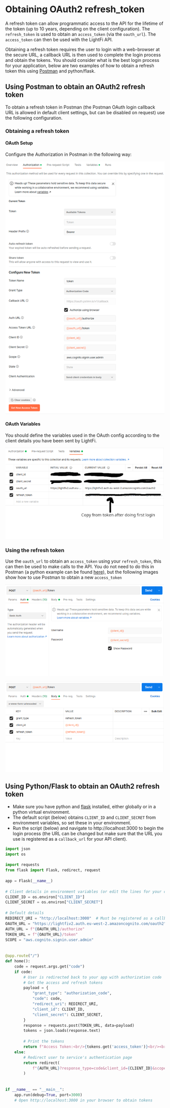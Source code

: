 # Obtaining OAuth2 refresh_token
A refresh token can allow programmatic access to the API for the lifetime of the token (up to 10 years, depending on the client configuration). The `refresh_token` is used to obtain an `access_token` (via the `oauth_url`). The `access_token` can then be used with the LightFi API.

Obtaining a refresh token requires the user to login with a web-browser at the secure URL, a callback URL is then used to complete the login process and obtain the tokens. You should consider what is the best login process for your application, below are two examples of how to obtain a refresh token this using [Postman](https://www.postman.com/) and python/flask.

## Using Postman to obtain an OAuth2 refresh token
To obtain a refresh token in Postman (the Postman OAuth login callback URL is allowed in default client settings, but can be disabled on request) use the following configuration.

### Obtaining a refresh token
#### OAuth Setup

Configure the Authorization in Postman in the following way:

![OAuth Setup](../img/api/postman_1OAuth_setup.png)

#### OAuth Variables

You should define the variables used in the OAuth config according to the client details you have been sent by LightFi.

![OAuth Variables](../img/api/postman_2OAuth_variables.png)

### Using the refresh token
Use the `oauth_url` to obtain an `access_token` using your `refresh_token`, this can then be used to make calls to the API.
You do not need to do this in Postman (a python example can be found [here](/API/client_example/#using-a-refresh-token)), but the following images show how to use Postman to obtain a new `access_token`

![Refresh auth](../img/api/postman_3Refresh_Auth.png)

![Refresh body](../img/api/postman_4Refresh_Body.png)

## Using Python/Flask to obtain an OAuth2 refresh token

- Make sure you have python and [flask](https://flask.palletsprojects.com/en/2.3.x/installation/) installed, either globally or in a python virtual environment.
- The default script (below) obtains `CLIENT_ID` and `CLIENT_SECRET` from environment variables, so set these in your environment.
- Run the script (below) and navigate to http://localhost:3000 to begin the login process (the URL can be changed but make sure that the URL you use is registered as a `callback_url` for your API client).

```python
import json
import os

import requests
from flask import Flask, redirect, request

app = Flask(__name__)

# Client details in environment variables (or edit the lines for your client)
CLIENT_ID = os.environ["CLIENT_ID"]
CLIENT_SECRET = os.environ["CLIENT_SECRET"]

# Default details
REDIRECT_URI = "http://localhost:3000"  # Must be registered as a callback_url for your client
OAUTH_URL = "https://lightfiv2.auth.eu-west-2.amazoncognito.com/oauth2"
AUTH_URL = f"{OAUTH_URL}/authorize"
TOKEN_URL = f"{OAUTH_URL}/token"
SCOPE = "aws.cognito.signin.user.admin"


@app.route("/")
def home():
    code = request.args.get("code")
    if code:
        # User is redirected back to your app with authorization code
        # Get the access and refresh tokens
        payload = {
            "grant_type": "authorization_code",
            "code": code,
            "redirect_uri": REDIRECT_URI,
            "client_id": CLIENT_ID,
            "client_secret": CLIENT_SECRET,
        }
        response = requests.post(TOKEN_URL, data=payload)
        tokens = json.loads(response.text)

        # Print the tokens
        return f"Access Token:<br/>{tokens.get('access_token')}<br/><br/>Refresh Token:<br/>{tokens.get('refresh_token')}"
    else:
        # Redirect user to service's authentication page
        return redirect(
            f"{AUTH_URL}?response_type=code&client_id={CLIENT_ID}&scope={SCOPE}&redirect_uri={REDIRECT_URI}"
        )


if __name__ == "__main__":
    app.run(debug=True, port=3000)
    # Open http://localhost:3000 in your browser to obtain tokens
```
